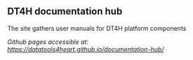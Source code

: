 ## DT4H documentation hub
The site gathers user manuals for DT4H platform components

*Github pages accessible at: https://datatools4heart.github.io/documentation-hub/*
